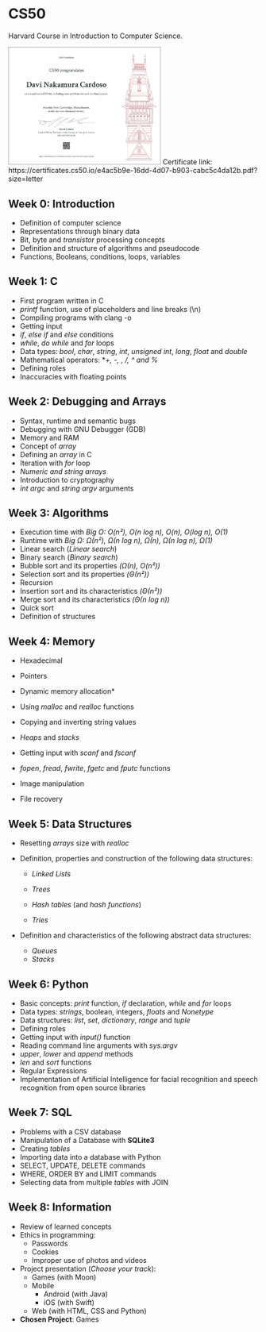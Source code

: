 # CS50

Harvard Course in Introduction to Computer Science.

<img src="./CS50x.png" style="zoom:30%;" />
Certificate link: https://certificates.cs50.io/e4ac5b9e-16dd-4d07-b903-cabc5c4da12b.pdf?size=letter

## Week 0: Introduction

- Definition of computer science
- Representations through binary data
- Bit, byte and *transistor* processing concepts
- Definition and structure of algorithms and pseudocode
- Functions, Booleans, conditions, loops, variables

## Week 1: C

- First program written in C
- *printf* function, use of placeholders and line breaks (\n)
- Compiling programs with clang -o
- Getting input
- *if*, *else if* and *else* conditions
- *while*, *do while* and *for* loops
- Data types: *bool*, *char*, *string*, *int*, *unsigned int*, *long*, *float* and *double*
- Mathematical operators: **+, -, *, /, ^ and %**
- Defining roles
- Inaccuracies with floating points

## Week 2: Debugging and Arrays

- Syntax, runtime and semantic bugs
- Debugging with GNU Debugger (GDB)
- Memory and RAM
- Concept of *array*
- Defining an *array* in C
- Iteration with *for* loop
- *Numeric and *string* arrays*
- Introduction to cryptography
- *int argc* and *string argv* arguments

## Week 3: Algorithms

- Execution time with *Big O: O(n&sup2;), O(n log n), O(n), O(log n), O(1)*
- Runtime with *Big &Omega;: &Omega;(n&sup2;), &Omega;(n log n), &Omega;(n), &Omega;(n log n), &Omega;(1)*
- Linear search (*Linear search*)
- Binary search (*Binary search*)
- Bubble sort and its properties *(&Omega;(n), O(n&sup2;))*
- Selection sort and its properties *(&Theta;(n&sup2;))*
- Recursion
- Insertion sort and its characteristics *(&Theta;(n&sup2;))*
- Merge sort and its characteristics *(&Theta;(n log n))*
- Quick sort 
- Definition of structures

## Week 4: Memory

- Hexadecimal

- Pointers
- Dynamic memory allocation*
- Using *malloc* and *realloc* functions
- Copying and inverting string values
- *Heaps* and *stacks*
- Getting input with *scanf* and *fscanf*
- *fopen*, *fread*, *fwrite*, *fgetc* and *fputc* functions
- Image manipulation
- File recovery

## Week 5: Data Structures

- Resetting *arrays* size with *realloc*

- Definition, properties and construction of the following data structures:

  - *Linked Lists*

  - *Trees*

  - *Hash tables* (and *hash functions*)

  - *Tries*

- Definition and characteristics of the following abstract data structures:

  - *Queues*
  - *Stacks*

## Week 6: Python

- Basic concepts: *print* function, *if* declaration, *while* and *for* loops
- Data types: *strings*, boolean, integers, *floats* and *Nonetype*
- Data structures: *list*, *set*, *dictionary*, *range* and *tuple*
- Defining roles
- Getting input with *input()* function
- Reading command line arguments with *sys.argv*
- *upper*, *lower* and *append* methods
- *len* and *sort* functions
- Regular Expressions
- Implementation of Artificial Intelligence for facial recognition and speech recognition from open source libraries

## Week 7: SQL

- Problems with a CSV database
- Manipulation of a Database with **SQLite3**
- Creating *tables*
- Importing data into a database with Python
- SELECT, UPDATE, DELETE commands
- WHERE, ORDER BY and LIMIT commands
- Selecting data from multiple *tables* with JOIN

## Week 8: Information

- Review of learned concepts
- Ethics in programming:
  - Passwords
  - Cookies
  - Improper use of photos and videos
- Project presentation (*Choose your track*):
  - Games (with Moon)
  - Mobile
    - Android (with Java)
    - iOS (with Swift)
  - Web (with HTML, CSS and Python)
- **Chosen Project**: Games
